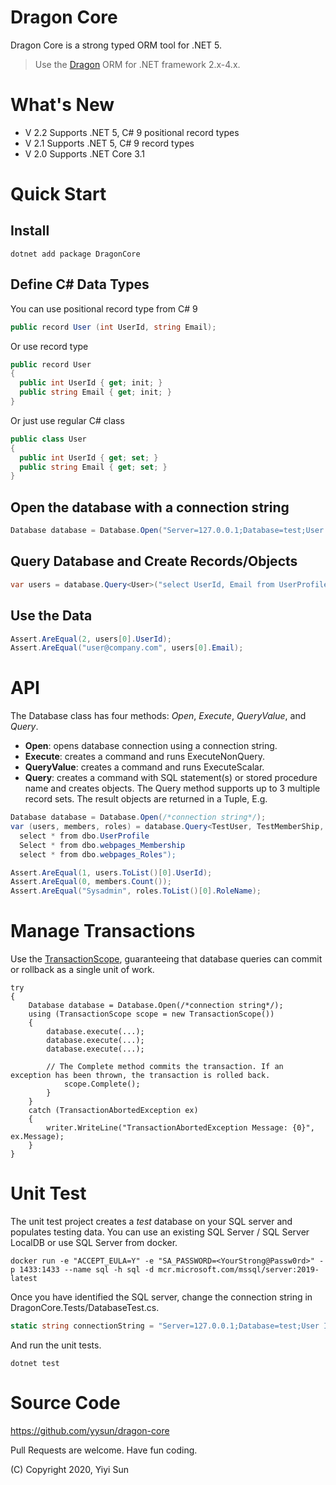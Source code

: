 ﻿Dragon Core
============

Dragon Core is a strong typed ORM tool for .NET 5.

> Use the [Dragon](http://github.com/yysun/dragon) ORM for .NET framework 2.x-4.x.

What's New
==========

* V 2.2 Supports .NET 5, C# 9 positional record types
* V 2.1 Supports .NET 5, C# 9 record types
* V 2.0 Supports .NET Core 3.1

Quick Start
===========

## Install

```
dotnet add package DragonCore
```

## Define C# Data Types

You can use positional record type from C# 9

```csharp
public record User (int UserId, string Email);
```

Or use record type

```C#
public record User
{
  public int UserId { get; init; }
  public string Email { get; init; }
}
```

Or just use regular C# class

```C#
public class User
{
  public int UserId { get; set; }
  public string Email { get; set; }
}
```


## Open the database with a connection string

```C#
Database database = Database.Open("Server=127.0.0.1;Database=test;User Id=<user-id>;Password=<YourStrong@Passw0rd>;");
```

## Query Database and Create Records/Objects

```C#
var users = database.Query<User>("select UserId, Email from UserProfile where UserId=@UserId", new { UserId = 2 }).ToList();
```

## Use the Data

```C#
Assert.AreEqual(2, users[0].UserId);
Assert.AreEqual("user@company.com", users[0].Email);
```

API
================
The Database class has four methods: _Open_, _Execute_, _QueryValue_, and _Query_.

* **Open**: opens database connection using a connection string.
* **Execute**: creates a command and runs ExecuteNonQuery.
* **QueryValue**: creates a command and runs ExecuteScalar.
* **Query**: creates a command with SQL statement(s) or stored procedure name and creates objects. The Query method supports up to 3 multiple record sets. The result objects are returned in a Tuple, E.g.

```C#
Database database = Database.Open(/*connection string*/);
var (users, members, roles) = database.Query<TestUser, TestMemberShip, TestUserRole>(@"
  select * from dbo.UserProfile
  Select * from dbo.webpages_Membership
  select * from dbo.webpages_Roles");

Assert.AreEqual(1, users.ToList()[0].UserId);
Assert.AreEqual(0, members.Count());
Assert.AreEqual("Sysadmin", roles.ToList()[0].RoleName);
```

Manage Transactions
===================

Use the [TransactionScope](https://docs.microsoft.com/en-us/dotnet/api/system.transactions.transactionscope?view=net-5.0), guaranteeing that database queries can commit or rollback as a single unit of work.

```
try
{
    Database database = Database.Open(/*connection string*/);
    using (TransactionScope scope = new TransactionScope())
    {
        database.execute(...);
        database.execute(...);
        database.execute(...);

        // The Complete method commits the transaction. If an exception has been thrown, the transaction is rolled back.
            scope.Complete();
        }
    }
    catch (TransactionAbortedException ex)
    {
        writer.WriteLine("TransactionAbortedException Message: {0}", ex.Message);
    }
}
```
Unit Test
=========

The unit test project creates a _test_ database on your SQL server and populates testing data. You can use an existing SQL Server / SQL Server LocalDB or use SQL Server from docker.

```
docker run -e "ACCEPT_EULA=Y" -e "SA_PASSWORD=<YourStrong@Passw0rd>" -p 1433:1433 --name sql -h sql -d mcr.microsoft.com/mssql/server:2019-latest
```

Once you have identified the SQL server, change the connection string in DragonCore.Tests/DatabaseTest.cs.

```C#
static string connectionString = "Server=127.0.0.1;Database=test;User Id=<user-id>;Password=<YourStrong@Passw0rd>;";
```

And run the unit tests.

```
dotnet test
```

Source Code
===========
https://github.com/yysun/dragon-core

Pull Requests are welcome. Have fun coding.

(C) Copyright 2020, Yiyi Sun

